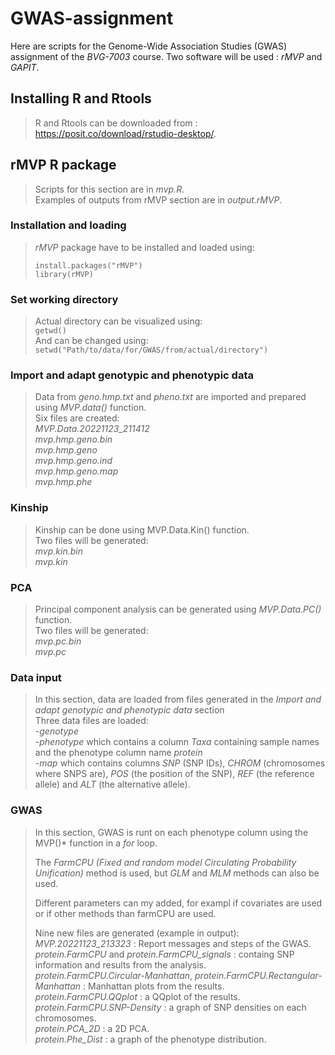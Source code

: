 # GWAS-assignment  
Here are scripts for the Genome-Wide Association Studies (GWAS) assignment of the *BVG-7003* course. Two software will be used : *rMVP* and *GAPIT*.  

## Installing R and Rtools  
> R and Rtools can be downloaded from : https://posit.co/download/rstudio-desktop/.

## rMVP R package 
> Scripts for this section are in *mvp.R*.  
> Examples of outputs from rMVP section are in *output.rMVP*.  

### Installation and loading  
> *rMVP* package have to be installed and loaded using:  
> ```
> install.packages("rMVP")  
> library(rMVP)  
> ```  

### Set working directory  
> Actual directory can be visualized using:  
> `getwd()`  
> And can be changed using:  
> `setwd("Path/to/data/for/GWAS/from/actual/directory")`  

### Import and adapt genotypic and phenotypic data
> Data from *geno.hmp.txt* and *pheno.txt* are imported and prepared using *MVP.data()* function.  
> Six files are created:    
> *MVP.Data.20221123_211412*  
> *mvp.hmp.geno.bin*  
> *mvp.hmp.geno*  
> *mvp.hmp.geno.ind*  
> *mvp.hmp.geno.map*  
> *mvp.hmp.phe*  

### Kinship  
> Kinship can be done using MVP.Data.Kin() function.  
> Two files will be generated:  
> *mvp.kin.bin*  
> *mvp.kin*  

### PCA
> Principal component analysis can be generated using *MVP.Data.PC()* function.  
> Two files will be generated:  
> *mvp.pc.bin*  
> *mvp.pc*  

### Data input  
> In this section, data are loaded from files generated in the *Import and adapt genotypic and phenotypic data* section  
> Three data files are loaded:  
> -*genotype*  
> -*phenotype* which contains a column *Taxa* containing sample names and the phenotype column name *protein*  
> -*map* which contains columns *SNP* (SNP IDs), *CHROM* (chromosomes where SNPS are), *POS* (the position of the SNP), *REF* (the reference allele) and *ALT* (the alternative allele).  

### GWAS 
> In this section, GWAS is runt on each phenotype column using the MVP()* function in a *for* loop.  
>   
> The *FarmCPU (Fixed and random model Circulating Probability Unification)*  method is used, but *GLM* and *MLM* methods can also be used.
>     
> Different parameters can my added, for exampl if covariates are used or if other methods than farmCPU are used.  
>   
> Nine new files are generated (example in output):  
> *MVP.20221123_213323* : Report messages and steps of the GWAS.  
> *protein.FarmCPU* and *protein.FarmCPU_signals* : containg SNP information and results from the analysis.  
> *protein.FarmCPU.Circular-Manhattan*, *protein.FarmCPU.Rectangular-Manhattan* : Manhattan plots from the results.  
> *protein.FarmCPU.QQplot* : a QQplot of the results.  
> *protein.FarmCPU.SNP-Density* : a graph of SNP densities on each chromosomes.  
> *protein.PCA_2D* : a 2D PCA.  
> *protein.Phe_Dist* : a graph of the phenotype distribution.  
